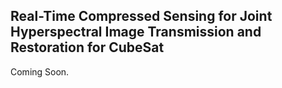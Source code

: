 ## Real-Time Compressed Sensing for Joint Hyperspectral Image Transmission and Restoration for CubeSat
Coming Soon.

